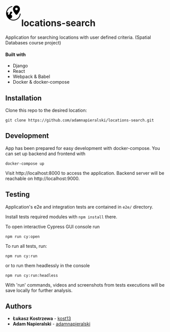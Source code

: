 <img align="left" src="https://github.com/adamnapieralski/locations-search/blob/main/frontend/src/public/favicon.ico" title="locations-search" alt="locations-search" width="50" height="50">

# locations-search
Application for searching locations with user defined criteria. (Spatial Databases course project)

#### Built with
- Django
- React
- Webpack & Babel
- Docker & docker-compose

## Installation
Clone this repo to the desired location:
```
git clone https://github.com/adamnapieralski/locations-search.git
```
## Development
App has been prepared for easy development with docker-compose. You can set up backend and frontend with
```
docker-compose up
```
Visit http://localhost:8000 to access the application. Backend server will be reachable on http://localhost:9000.

## Testing
Application's e2e and integration tests are contained in `e2e/` directory.

Install tests required modules with `npm install` there.

To open interactive Cypress GUI console run
```
npm run cy:open
```
To run all tests, run:
```
npm run cy:run
```
or to run them headlessly in the console
```
npm run cy:run:headless
```
With 'run' commands, videos and screenshots from tests executions will be save locally for further analysis.

## Authors
- **Łukasz Kostrzewa** - [kost13](https://github.com/kost13)
- **Adam Napieralski** - [adamnapieralski](https://github.com/adamnapieralski)
